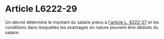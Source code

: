 # Article L6222-29

Un décret détermine le montant du salaire prévu à [l'article L. 6222-27][1] et les conditions dans lesquelles les avantages en nature peuvent être déduits du salaire.

 [1]: /affichCodeArticle.do?cidTexte=LEGITEXT000006072050&idArticle=LEGIARTI000006904023&dateTexte=&categorieLien=cid